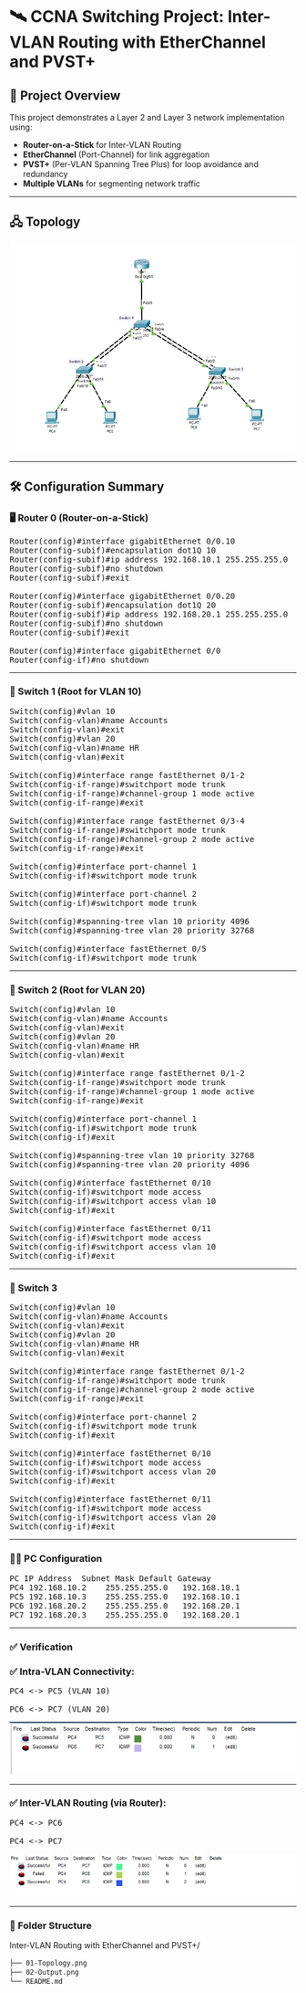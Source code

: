 # 🛰️ CCNA Switching Project: Inter-VLAN Routing with EtherChannel and PVST+

## 📘 Project Overview

This project demonstrates a Layer 2 and Layer 3 network implementation using:
- **Router-on-a-Stick** for Inter-VLAN Routing
- **EtherChannel** (Port-Channel) for link aggregation
- **PVST+** (Per-VLAN Spanning Tree Plus) for loop avoidance and redundancy
- **Multiple VLANs** for segmenting network traffic

---

## 🖧 Topology

![Topology](01-Topology.png)

---

## 🛠️ Configuration Summary

### 🖥️ Router 0 (Router-on-a-Stick)

<pre>Router(config)#interface gigabitEthernet 0/0.10
Router(config-subif)#encapsulation dot1Q 10
Router(config-subif)#ip address 192.168.10.1 255.255.255.0
Router(config-subif)#no shutdown 
Router(config-subif)#exit

Router(config)#interface gigabitEthernet 0/0.20
Router(config-subif)#encapsulation dot1Q 20
Router(config-subif)#ip address 192.168.20.1 255.255.255.0
Router(config-subif)#no shutdown 
Router(config-subif)#exit

Router(config)#interface gigabitEthernet 0/0
Router(config-if)#no shutdown</pre>

---

### 🔁 Switch 1 (Root for VLAN 10)

<pre>Switch(config)#vlan 10
Switch(config-vlan)#name Accounts
Switch(config-vlan)#exit
Switch(config)#vlan 20
Switch(config-vlan)#name HR
Switch(config-vlan)#exit

Switch(config)#interface range fastEthernet 0/1-2
Switch(config-if-range)#switchport mode trunk
Switch(config-if-range)#channel-group 1 mode active 
Switch(config-if-range)#exit

Switch(config)#interface range fastEthernet 0/3-4
Switch(config-if-range)#switchport mode trunk
Switch(config-if-range)#channel-group 2 mode active 
Switch(config-if-range)#exit

Switch(config)#interface port-channel 1
Switch(config-if)#switchport mode trunk 

Switch(config)#interface port-channel 2
Switch(config-if)#switchport mode trunk 

Switch(config)#spanning-tree vlan 10 priority 4096
Switch(config)#spanning-tree vlan 20 priority 32768

Switch(config)#interface fastEthernet 0/5
Switch(config-if)#switchport mode trunk</pre>

---

### 🔁 Switch 2 (Root for VLAN 20)

<pre>Switch(config)#vlan 10
Switch(config-vlan)#name Accounts
Switch(config-vlan)#exit
Switch(config)#vlan 20
Switch(config-vlan)#name HR
Switch(config-vlan)#exit

Switch(config)#interface range fastEthernet 0/1-2
Switch(config-if-range)#switchport mode trunk 
Switch(config-if-range)#channel-group 1 mode active
Switch(config-if-range)#exit

Switch(config)#interface port-channel 1
Switch(config-if)#switchport mode trunk 
Switch(config-if)#exit

Switch(config)#spanning-tree vlan 10 priority 32768
Switch(config)#spanning-tree vlan 20 priority 4096

Switch(config)#interface fastEthernet 0/10
Switch(config-if)#switchport mode access
Switch(config-if)#switchport access vlan 10
Switch(config-if)#exit

Switch(config)#interface fastEthernet 0/11
Switch(config-if)#switchport mode access
Switch(config-if)#switchport access vlan 10
Switch(config-if)#exit</pre>

---

### 🔁 Switch 3 

<pre>Switch(config)#vlan 10
Switch(config-vlan)#name Accounts
Switch(config-vlan)#exit
Switch(config)#vlan 20
Switch(config-vlan)#name HR
Switch(config-vlan)#exit

Switch(config)#interface range fastEthernet 0/1-2
Switch(config-if-range)#switchport mode trunk 
Switch(config-if-range)#channel-group 2 mode active
Switch(config-if-range)#exit

Switch(config)#interface port-channel 2
Switch(config-if)#switchport mode trunk 
Switch(config-if)#exit

Switch(config)#interface fastEthernet 0/10
Switch(config-if)#switchport mode access
Switch(config-if)#switchport access vlan 20
Switch(config-if)#exit

Switch(config)#interface fastEthernet 0/11
Switch(config-if)#switchport mode access
Switch(config-if)#switchport access vlan 20
Switch(config-if)#exit</pre>

---

### 🧑‍💻 PC Configuration

<pre>PC	IP Address	Subnet Mask	Default Gateway
PC4	192.168.10.2	255.255.255.0	192.168.10.1
PC5	192.168.10.3	255.255.255.0	192.168.10.1
PC6	192.168.20.2	255.255.255.0	192.168.20.1
PC7	192.168.20.3	255.255.255.0	192.168.20.1</pre>

---

### ✅ Verification
### ✅ Intra-VLAN Connectivity:

<pre>PC4 <-> PC5 (VLAN 10)

PC6 <-> PC7 (VLAN 20)</pre>

![Same-Vlan-Connectivity](03-Same-Vlan-Connectivity.png)

---

### ✅ Inter-VLAN Routing (via Router):

<pre>PC4 <-> PC6

PC4 <-> PC7</pre>

![Inter-Vlan-Routing](02-Inter-Vlan-Routing.png)

---

### 📂 Folder Structure

Inter-VLAN Routing with EtherChannel and PVST+/

    ├── 01-Topology.png
    ├── 02-Output.png
    └── README.md



